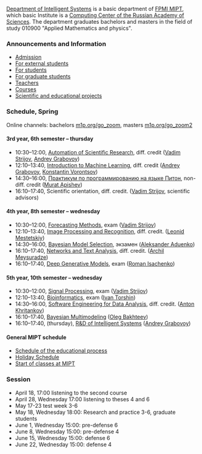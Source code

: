 [Department of Intelligent Systems](https://intelligent-systems-phystech.github.io/ru/about/) is a basic department of [FPMI MIPT](https://fpmi.mipt.ru/master/), which basic Institute is a [Computing Center of the Russian Academy of Sciences](https://www.frccsc.ru/).  The department graduates bachelors and masters in the field of study 010900 "Applied Mathematics and physics".

### Announcements and Information
- [Admission](https://intelligent-systems-phystech.github.io/admission/)
- [For external students](https://intelligent-systems-phystech.github.io/admission/)
- [For students](https://t.me/IS_MIPT)
- [For graduate students](https://t.me/+BpMhAW-gWlM5OThi)
- [Teachers](https://intelligent-systems-phystech.github.io/people/)
- [Courses](https://intelligent-systems-phystech.github.io/course/)
- [Scientific and educational projects](https://m1p.org)

### Schedule, Spring
Online channels: bachelors [m1p.org/go_zoom](https://m1p.org/go_zoom), masters [m1p.org/go_zoom2](https://m1p.org/go_zoom2)

#### 3rd year, 6th semester – thursday
* 10:30–12:00,	[Automation of Scientific Research](https://intelligent-systems-phystech.github.io/course/automation_scientific_research/index.html), diff. credit ([Vadim Strijov](https://intelligent-systems-phystech.github.io/people/strijov_vv/index.html), [Andrey Grabovoy](https://intelligent-systems-phystech.github.io/people/grabovoy_av/index.html))
* 12:10–13:40,	[Introduction to Machine Learning](https://intelligent-systems-phystech.github.io/course/introduction_machine_learning/index.html), diff. credit ([Andrey Grabovoy](https://intelligent-systems-phystech.github.io/people/grabovoy_av/index.html), [Konstantin Vorontsov](https://intelligent-systems-phystech.github.io/people/vorontsov_kv/index.html))
* 14:30–16:00,	[Практикум по программированию на языке Питон](https://github.com/MelLain/mipt-python), non-diff. credit ([Murat Apishev](people/apishev_ma/index.html))
* 16:10–17:40,	Scientific orientation, diff. credit. ([Vadim Strijov](https://intelligent-systems-phystech.github.io/people/strijov_vv/index.html), scientific advisors)

#### 4th year, 8th semester – wednesday

* 10:30–12:00,	[Forecasting Methods](https://intelligent-systems-phystech.github.io/course/forecasting_methods/index.html), exam ([Vadim Strijov](https://intelligent-systems-phystech.github.io/people/strijov_vv/index.html))
* 12:10–13:40,	[Image Processing and Recognition](https://intelligent-systems-phystech.github.io/course/image_processing_recognition/index.html), diff. credit. ([Leonid Mestetskiy](https://intelligent-systems-phystech.github.io/people/mestetskiy_lm/index.html))
* 14:30–16:00,	[Bayesian Model Selection](https://intelligent-systems-phystech.github.io/course/bayesian_model_selection/index.html), экзамен ([Aleksander Aduenko](https://intelligent-systems-phystech.github.io/people/aduenko_aa/index.html))
* 16:10–17:40, [Networks and Text Analysis](https://intelligent-systems-phystech.github.io/course/networks_text_analysis/index.html), diff. credit. ([Archil Meysuradze](https://intelligent-systems-phystech.github.io/people/meysuradze_ai/index.html))
* 16:10–17:40,	[Deep Generative Models](https://intelligent-systems-phystech.github.io/course/deep_generative_models/index.html), exam ([Roman Isachenko](https://intelligent-systems-phystech.github.io/people/isachenko_rv/index.html))

#### 5th year, 10th semester – wednesday

* 10:30–12:00, [Signal Processing](https://intelligent-systems-phystech.github.io/course/signal_processing/index.html), exam ([Vadim Strijov](https://intelligent-systems-phystech.github.io/people/strijov_vv/index.html))
* 12:10–13:40,	[Bioinformatics](https://intelligent-systems-phystech.github.io/course/bioinformatics/index.html), exam ([Ivan Torshin](https://intelligent-systems-phystech.github.io/people/torshin_iy/index.html))
* 14:30–16:00, [Software Engineering for Data Analysis](https://intelligent-systems-phystech.github.io/course/software_engineering_data_analysis/index.html), diff. credit. ([Anton Khritankov](https://intelligent-systems-phystech.github.io/people/khritankov_as/index.html)) 
* 16:10–17:40, [Bayesian Multimodeling](https://intelligent-systems-phystech.github.io/course/bayesian_multimodeling/index.html) ([Oleg Bakhteev](https://intelligent-systems-phystech.github.io/people/bakhteev_oy/index.html))
* 16:10–17:40, (thursday),	[R&D of Intelligent Systems](https://intelligent-systems-phystech.github.io/ru/course/rnd_in_ai/index.html) ([Andrey Grabovoy](people/grabovoy_av/index.html))


#### General MIPT schedule
* [Schedule of the educational process](https://mipt.ru/about/departments/uchebniy/schedule/study/)
* [Holiday Schedule](https://mipt.ru/about/departments/uchebniy/schedule/study/)
* [Start of classes at MIPT](https://mipt.ru/about/departments/uchebniy/schedule/study/)

### Session
* April 18, 17:00 listening to the second course
* April 28, Wednesday 17:00 listening to theses 4 and 6
* May 17-23 test week 3-6
* May 18, Wednesday 18:00: Research and practice 3-6, graduate students
* June 1, Wednesday 15:00: pre-defense 6
* June 8, Wednesday 15:00: pre-defense 4
* June 15, Wednesday 15:00: defense 6
* June 22, Wednesday 15:00: defense 4
